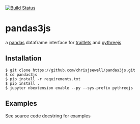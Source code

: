 [![Build Status](https://travis-ci.org/chrisjsewell/pandas3js.svg?branch=master)](https://travis-ci.org/chrisjsewell/pandas3js)

# pandas3js
a [pandas](http://pandas.pydata.org/) dataframe interface for [traitlets](https://traitlets.readthedocs.io/en/stable/index.html) and [pythreejs](https://github.com/jovyan/pythreejs)

## Installation

    $ git clone https://github.com/chrisjsewell/pandas3js.git
    $ cd pandas3js
    $ pip install -r requirements.txt
    $ pip install .
    $ jupyter nbextension enable --py --sys-prefix pythreejs
    
## Examples

See source code docstring for examples
